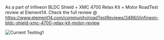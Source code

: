 As a part of Infineon BLDC Shield + XMC 4700 Relax Kit + Motor RoadTest review at Element14. Check the full review @ https://www.element14.com/community/roadTestReviews/3486/l/infineon-bldc-shield-xmc-4700-relax-kit-motor-review

![Current Testing1](https://user-images.githubusercontent.com/52508011/101059984-e5293300-35b4-11eb-8abc-2a0b84844237.jpg)
